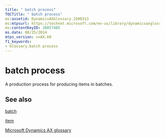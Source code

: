 ```yaml
---
title: " batch process"
TOCTitle: " batch process"
ms:assetid: DynamicsAXGlossary.1500313
ms:mtpsurl: https://technet.microsoft.com/en-us/library/dynamicsaxglossary.1500313(v=AX.60)
ms:contentKeyID: 36057485
ms.date: 08/25/2014
mtps_version: v=AX.60
f1_keywords:
- Glossary.batch process
---
```


# batch process

A production process for producing items in batches.

## See also

[batch](batch.md)

[item](item.md)

[Microsoft Dynamics AX glossary](glossary/microsoft-dynamics-ax-glossary.md)

  



